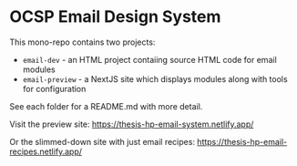 # OCSP Email Design System

This mono-repo contains two projects:

-   `email-dev` - an HTML project contaiing source HTML code for email modules
-   `email-preview` - a NextJS site which displays modules along with tools for configuration

See each folder for a README.md with more detail.

Visit the preview site: https://thesis-hp-email-system.netlify.app/

Or the slimmed-down site with just email recipes: https://thesis-hp-email-recipes.netlify.app/
